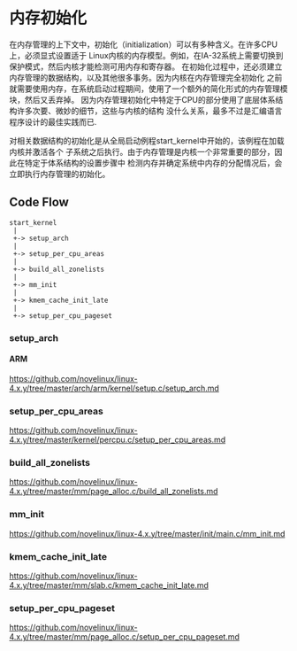 内存初始化
========================================

在内存管理的上下文中，初始化（initialization）可以有多种含义。在许多CPU上，必须显式设置适于
Linux内核的内存模型。例如，在IA-32系统上需要切换到保护模式，然后内核才能检测可用内存和寄存器。
在初始化过程中，还必须建立内存管理的数据结构，以及其他很多事务。因为内核在内存管理完全初始化
之前就需要使用内存，在系统启动过程期间，使用了一个额外的简化形式的内存管理模块，然后又丢弃掉。
因为内存管理初始化中特定于CPU的部分使用了底层体系结构许多次要、微妙的细节，这些与内核的结构
没什么关系，最多不过是汇编语言程序设计的最佳实践而已.

对相关数据结构的初始化是从全局启动例程start_kernel中开始的，该例程在加载内核并激活各个
子系统之后执行。由于内存管理是内核一个非常重要的部分，因此在特定于体系结构的设置步骤中
检测内存并确定系统中内存的分配情况后，会立即执行内存管理的初始化。

Code Flow
----------------------------------------

```
start_kernel
 |
 +-> setup_arch
 |
 +-> setup_per_cpu_areas
 |
 +-> build_all_zonelists
 |
 +-> mm_init
 |
 +-> kmem_cache_init_late
 |
 +-> setup_per_cpu_pageset
```

### setup_arch

#### ARM

https://github.com/novelinux/linux-4.x.y/tree/master/arch/arm/kernel/setup.c/setup_arch.md

### setup_per_cpu_areas

https://github.com/novelinux/linux-4.x.y/tree/master/kernel/percpu.c/setup_per_cpu_areas.md

### build_all_zonelists

https://github.com/novelinux/linux-4.x.y/tree/master/mm/page_alloc.c/build_all_zonelists.md

### mm_init

https://github.com/novelinux/linux-4.x.y/tree/master/init/main.c/mm_init.md

### kmem_cache_init_late

https://github.com/novelinux/linux-4.x.y/tree/master/mm/slab.c/kmem_cache_init_late.md

### setup_per_cpu_pageset

https://github.com/novelinux/linux-4.x.y/tree/master/mm/page_alloc.c/setup_per_cpu_pageset.md
